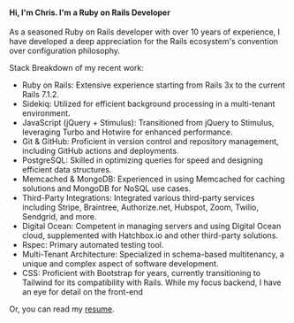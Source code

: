 #### Hi, I'm Chris. I'm a Ruby on Rails Developer

As a seasoned Ruby on Rails developer with over 10 years of experience, I have developed a deep appreciation for the Rails ecosystem's convention over configuration philosophy. 

Stack Breakdown of my recent work:
- Ruby on Rails: Extensive experience starting from Rails 3x to the current Rails 7.1.2.
- Sidekiq: Utilized for efficient background processing in a multi-tenant environment.
- JavaScript (jQuery + Stimulus): Transitioned from jQuery to Stimulus, leveraging Turbo and Hotwire for enhanced performance.
- Git & GitHub: Proficient in version control and repository management, including GitHub actions and deployments.
- PostgreSQL: Skilled in optimizing queries for speed and designing efficient data structures.
- Memcached & MongoDB: Experienced in using Memcached for caching solutions and MongoDB for NoSQL use cases.
- Third-Party Integrations: Integrated various third-party services including Stripe, Braintree, Authorize.net, Hubspot, Zoom, Twilio, Sendgrid, and more.
- Digital Ocean: Competent in managing servers and using Digital Ocean cloud, supplemented with Hatchbox.io and other third-party solutions.
- Rspec: Primary automated testing tool.
- Multi-Tenant Architecture: Specialized in schema-based multitenancy, a unique and complex aspect of software development.
- CSS: Proficient with Bootstrap for years, currently transitioning to Tailwind for its compatibility with Rails. While my focus backend, I have an eye for detail on the front-end

Or, you can read my [resume](https://drive.google.com/file/d/1fy6fAFJOk3HvHooEIbroRHqg8nDqim7J/view?usp=drive_link).

<!--
**cgratigny/cgratigny** is a ✨ _special_ ✨ repository because its `README.md` (this file) appears on your GitHub profile.

Here are some ideas to get you started:

- 🔭 I’m currently working on ...
- 🌱 I’m currently learning ...
- 👯 I’m looking to collaborate on ...
- 🤔 I’m looking for help with ...
- 💬 Ask me about ...
- 📫 How to reach me: ...
- 😄 Pronouns: ...
- ⚡ Fun fact: ...
-->
